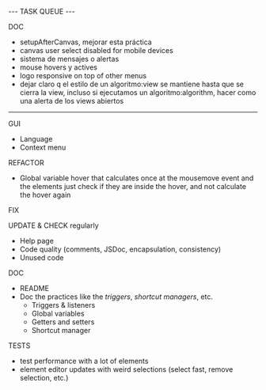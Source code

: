 
--- TASK QUEUE ---

DOC

- setupAfterCanvas, mejorar esta práctica
- canvas user select disabled for mobile devices
- sistema de mensajes o alertas
- mouse hovers y actives
- logo responsive on top of other menus
- dejar claro q el estilo de un algoritmo:view se mantiene hasta que se cierra la view, incluso si ejecutamos un algoritmo:algorithm, hacer como una alerta de los views abiertos

------------------

GUI
  - Language
  - Context menu

REFACTOR 
  - Global variable hover that calculates once at the mousemove event and the elements just check if they are inside the hover, and not calculate the hover again

FIX

UPDATE & CHECK regularly
  - Help page
  - Code quality (comments, JSDoc, encapsulation, consistency)
  - Unused code

DOC
  - README
  - Doc the practices like the *triggers*, *shortcut managers*, etc.
    - Triggers & listeners
    - Global variables
    - Getters and setters
    - Shortcut manager

TESTS
  - test performance with a lot of elements
  - element editor updates with weird selections (select fast, remove selection, etc.)
